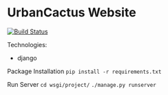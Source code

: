 UrbanCactus Website
====

[![Build Status](https://travis-ci.org/garciadiazjaime/website-urbancactus.svg)](https://travis-ci.org/garciadiazjaime/website-urbancactus)

Technologies:
- django

Package Installation
`pip install -r requirements.txt`

Run Server
`cd wsgi/project/`
`./manage.py runserver`
